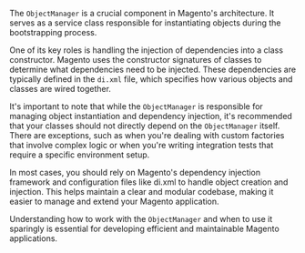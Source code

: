 



The `ObjectManager` is a crucial component in Magento's architecture. It serves as a service class responsible for instantiating objects during the bootstrapping process.

One of its key roles is handling the injection of dependencies into a class constructor. Magento uses the constructor signatures of classes to determine what dependencies need to be injected. These dependencies are typically defined in the `di.xml` file, which specifies how various objects and classes are wired together.

It's important to note that while the `ObjectManager` is responsible for managing object instantiation and dependency injection, it's recommended that your classes should not directly depend on the `ObjectManager` itself. There are exceptions, such as when you're dealing with custom factories that involve complex logic or when you're writing integration tests that require a specific environment setup.

In most cases, you should rely on Magento's dependency injection framework and configuration files like di.xml to handle object creation and injection. This helps maintain a clear and modular codebase, making it easier to manage and extend your Magento application.

Understanding how to work with the `ObjectManager` and when to use it sparingly is essential for developing efficient and maintainable Magento applications.
